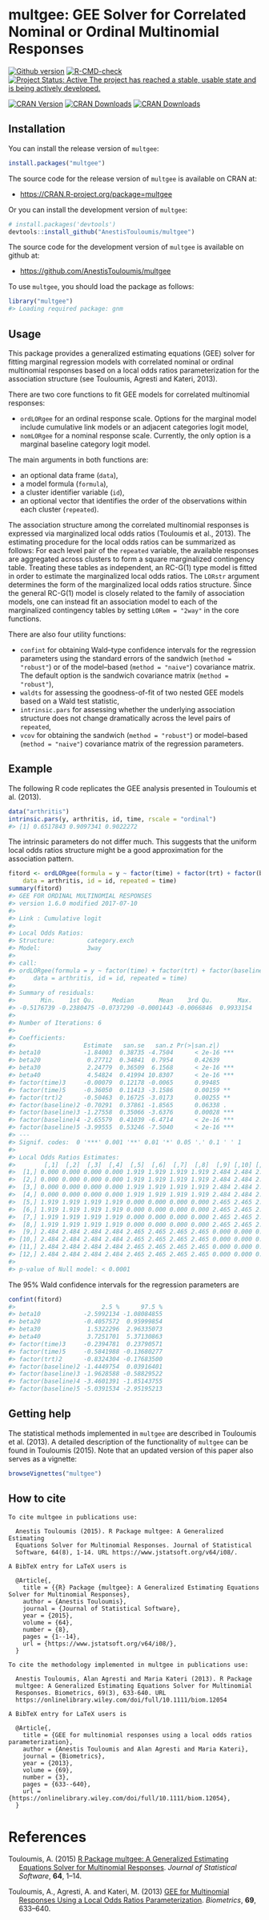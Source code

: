 
<!-- README.md is generated from README.Rmd. Please edit that file -->

# multgee: GEE Solver for Correlated Nominal or Ordinal Multinomial Responses

[![Github
version](https://img.shields.io/badge/GitHub%20-1.8.2-orange.svg)](%22commits/master%22)
[![R-CMD-check](https://github.com/AnestisTouloumis/multgee/workflows/R-CMD-check/badge.svg)](https://github.com/AnestisTouloumis/multgee/actions)
[![Project Status: Active The project has reached a stable, usable state
and is being actively
developed.](http://www.repostatus.org/badges/latest/active.svg)](http://www.repostatus.org/#active)

[![CRAN
Version](https://www.r-pkg.org/badges/version/multgee?color=blue)](https://cran.r-project.org/package=multgee)
[![CRAN
Downloads](https://cranlogs.r-pkg.org/badges/grand-total/multgee?color=blue)](https://cranlogs.r-pkg.org/badges/grand-total/multgee)
[![CRAN
Downloads](https://cranlogs.r-pkg.org/badges/multgee)](https://cran.r-project.org/package=multgee)

## Installation

You can install the release version of `multgee`:

``` r
install.packages("multgee")
```

The source code for the release version of `multgee` is available on
CRAN at:

- <https://CRAN.R-project.org/package=multgee>

Or you can install the development version of `multgee`:

``` r
# install.packages('devtools')
devtools::install_github("AnestisTouloumis/multgee")
```

The source code for the development version of `multgee` is available on
github at:

- <https://github.com/AnestisTouloumis/multgee>

To use `multgee`, you should load the package as follows:

``` r
library("multgee")
#> Loading required package: gnm
```

## Usage

This package provides a generalized estimating equations (GEE) solver
for fitting marginal regression models with correlated nominal or
ordinal multinomial responses based on a local odds ratios
parameterization for the association structure (see Touloumis, Agresti
and Kateri, 2013).

There are two core functions to fit GEE models for correlated
multinomial responses:

- `ordLORgee` for an ordinal response scale. Options for the marginal
  model include cumulative link models or an adjacent categories logit
  model,
- `nomLORgee` for a nominal response scale. Currently, the only option
  is a marginal baseline category logit model.

The main arguments in both functions are:

- an optional data frame (`data`),
- a model formula (`formula`),
- a cluster identifier variable (`id`),
- an optional vector that identifies the order of the observations
  within each cluster (`repeated`).

The association structure among the correlated multinomial responses is
expressed via marginalized local odds ratios (Touloumis et al., 2013).
The estimating procedure for the local odds ratios can be summarized as
follows: For each level pair of the `repeated` variable, the available
responses are aggregated across clusters to form a square marginalized
contingency table. Treating these tables as independent, an RC-G(1) type
model is fitted in order to estimate the marginalized local odds ratios.
The `LORstr` argument determines the form of the marginalized local odds
ratios structure. Since the general RC-G(1) model is closely related to
the family of association models, one can instead fit an association
model to each of the marginalized contingency tables by setting
`LORem = "2way"` in the core functions.

There are also four utility functions:

- `confint` for obtaining Wald–type confidence intervals for the
  regression parameters using the standard errors of the sandwich
  (`method = "robust"`) or of the model–based (`method = "naive"`)
  covariance matrix. The default option is the sandwich covariance
  matrix (`method = "robust"`),
- `waldts` for assessing the goodness-of-fit of two nested GEE models
  based on a Wald test statistic,
- `intrinsic.pars` for assessing whether the underlying association
  structure does not change dramatically across the level pairs of
  `repeated`,
- `vcov` for obtaining the sandwich (`method = "robust"`) or model–based
  (`method = "naive"`) covariance matrix of the regression parameters.

## Example

The following R code replicates the GEE analysis presented in Touloumis
et al. (2013).

``` r
data("arthritis")
intrinsic.pars(y, arthritis, id, time, rscale = "ordinal")
#> [1] 0.6517843 0.9097341 0.9022272
```

The intrinsic parameters do not differ much. This suggests that the
uniform local odds ratios structure might be a good approximation for
the association pattern.

``` r
fitord <- ordLORgee(formula = y ~ factor(time) + factor(trt) + factor(baseline),
    data = arthritis, id = id, repeated = time)
summary(fitord)
#> GEE FOR ORDINAL MULTINOMIAL RESPONSES 
#> version 1.6.0 modified 2017-07-10 
#> 
#> Link : Cumulative logit 
#> 
#> Local Odds Ratios:
#> Structure:         category.exch
#> Model:             3way
#> 
#> call:
#> ordLORgee(formula = y ~ factor(time) + factor(trt) + factor(baseline), 
#>     data = arthritis, id = id, repeated = time)
#> 
#> Summary of residuals:
#>       Min.    1st Qu.     Median       Mean    3rd Qu.       Max. 
#> -0.5176739 -0.2380475 -0.0737290 -0.0001443 -0.0066846  0.9933154 
#> 
#> Number of Iterations: 6 
#> 
#> Coefficients:
#>                   Estimate   san.se   san.z Pr(>|san.z|)    
#> beta10            -1.84003  0.38735 -4.7504      < 2e-16 ***
#> beta20             0.27712  0.34841  0.7954      0.42639    
#> beta30             2.24779  0.36509  6.1568      < 2e-16 ***
#> beta40             4.54824  0.41994 10.8307      < 2e-16 ***
#> factor(time)3     -0.00079  0.12178 -0.0065      0.99485    
#> factor(time)5     -0.36050  0.11413 -3.1586      0.00159 ** 
#> factor(trt)2      -0.50463  0.16725 -3.0173      0.00255 ** 
#> factor(baseline)2 -0.70291  0.37861 -1.8565      0.06338 .  
#> factor(baseline)3 -1.27558  0.35066 -3.6376      0.00028 ***
#> factor(baseline)4 -2.65579  0.41039 -6.4714      < 2e-16 ***
#> factor(baseline)5 -3.99555  0.53246 -7.5040      < 2e-16 ***
#> ---
#> Signif. codes:  0 '***' 0.001 '**' 0.01 '*' 0.05 '.' 0.1 ' ' 1
#> 
#> Local Odds Ratios Estimates:
#>        [,1]  [,2]  [,3]  [,4]  [,5]  [,6]  [,7]  [,8]  [,9] [,10] [,11] [,12]
#>  [1,] 0.000 0.000 0.000 0.000 1.919 1.919 1.919 1.919 2.484 2.484 2.484 2.484
#>  [2,] 0.000 0.000 0.000 0.000 1.919 1.919 1.919 1.919 2.484 2.484 2.484 2.484
#>  [3,] 0.000 0.000 0.000 0.000 1.919 1.919 1.919 1.919 2.484 2.484 2.484 2.484
#>  [4,] 0.000 0.000 0.000 0.000 1.919 1.919 1.919 1.919 2.484 2.484 2.484 2.484
#>  [5,] 1.919 1.919 1.919 1.919 0.000 0.000 0.000 0.000 2.465 2.465 2.465 2.465
#>  [6,] 1.919 1.919 1.919 1.919 0.000 0.000 0.000 0.000 2.465 2.465 2.465 2.465
#>  [7,] 1.919 1.919 1.919 1.919 0.000 0.000 0.000 0.000 2.465 2.465 2.465 2.465
#>  [8,] 1.919 1.919 1.919 1.919 0.000 0.000 0.000 0.000 2.465 2.465 2.465 2.465
#>  [9,] 2.484 2.484 2.484 2.484 2.465 2.465 2.465 2.465 0.000 0.000 0.000 0.000
#> [10,] 2.484 2.484 2.484 2.484 2.465 2.465 2.465 2.465 0.000 0.000 0.000 0.000
#> [11,] 2.484 2.484 2.484 2.484 2.465 2.465 2.465 2.465 0.000 0.000 0.000 0.000
#> [12,] 2.484 2.484 2.484 2.484 2.465 2.465 2.465 2.465 0.000 0.000 0.000 0.000
#> 
#> p-value of Null model: < 0.0001
```

The 95% Wald confidence intervals for the regression parameters are

``` r
confint(fitord)
#>                        2.5 %      97.5 %
#> beta10            -2.5992134 -1.08084855
#> beta20            -0.4057572  0.95999854
#> beta30             1.5322296  2.96335073
#> beta40             3.7251701  5.37130863
#> factor(time)3     -0.2394781  0.23790571
#> factor(time)5     -0.5841988 -0.13680277
#> factor(trt)2      -0.8324304 -0.17683500
#> factor(baseline)2 -1.4449754  0.03916401
#> factor(baseline)3 -1.9628588 -0.58829522
#> factor(baseline)4 -3.4601391 -1.85143755
#> factor(baseline)5 -5.0391534 -2.95195213
```

## Getting help

The statistical methods implemented in `multgee` are described in
Touloumis et al. (2013). A detailed description of the functionality of
`multgee` can be found in Touloumis (2015). Note that an updated version
of this paper also serves as a vignette:

``` r
browseVignettes("multgee")
```

## How to cite


    To cite multgee in publications use:

      Anestis Touloumis (2015). R Package multgee: A Generalized Estimating
      Equations Solver for Multinomial Responses. Journal of Statistical
      Software, 64(8), 1-14. URL https://www.jstatsoft.org/v64/i08/.

    A BibTeX entry for LaTeX users is

      @Article{,
        title = {{R} Package {multgee}: A Generalized Estimating Equations Solver for Multinomial Responses},
        author = {Anestis Touloumis},
        journal = {Journal of Statistical Software},
        year = {2015},
        volume = {64},
        number = {8},
        pages = {1--14},
        url = {https://www.jstatsoft.org/v64/i08/},
      }

    To cite the methodology implemented in multgee in publications use:

      Anestis Touloumis, Alan Agresti and Maria Kateri (2013). R Package
      multgee: A Generalized Estimating Equations Solver for Multinomial
      Responses. Biometrics, 69(3), 633-640. URL
      https://onlinelibrary.wiley.com/doi/full/10.1111/biom.12054

    A BibTeX entry for LaTeX users is

      @Article{,
        title = {GEE for multinomial responses using a local odds ratios parameterization},
        author = {Anestis Touloumis and Alan Agresti and Maria Kateri},
        journal = {Biometrics},
        year = {2013},
        volume = {69},
        number = {3},
        pages = {633--640},
        url = {https://onlinelibrary.wiley.com/doi/full/10.1111/biom.12054},
      }

# References

<div id="refs" class="references csl-bib-body hanging-indent">

<div id="ref-Touloumis2015" class="csl-entry">

Touloumis, A. (2015) [R Package multgee: A Generalized Estimating
Equations Solver for Multinomial
Responses](https://www.jstatsoft.org/v064/i08). *Journal of Statistical
Software*, **64**, 1–14.

</div>

<div id="ref-Touloumis2013" class="csl-entry">

Touloumis, A., Agresti, A. and Kateri, M. (2013) [GEE for Multinomial
Responses Using a Local Odds Ratios
Parameterization](https://onlinelibrary.wiley.com/doi/10.1111/biom.12054/full).
*Biometrics*, **69**, 633–640.

</div>

</div>
